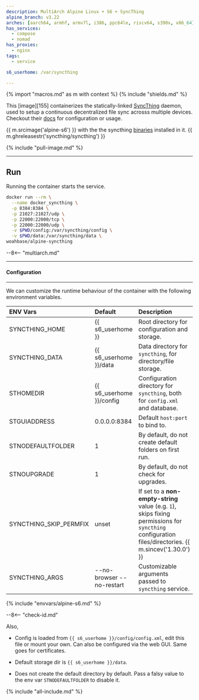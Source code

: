 ```yaml
---
description: MultiArch Alpine Linux + S6 + SyncThing
alpine_branch: v3.22
arches: [aarch64, armhf, armv7l, i386, ppc64le, riscv64, s390x, x86_64]
has_services:
  - compose
  - nomad
has_proxies:
  - nginx
tags:
  - service

s6_userhome: /var/syncthing

---
```


{% import "macros.md" as m with context %}
{% include "shields.md" %}

This [image][155] containerizes the statically-linked
[SyncThing][1] daemon, used to setup a continuous decentralized
file sync acrosss multiple devices. Checkout their [docs][3] for
configuration or usage.

{{ m.srcimage('alpine-s6') }} with the the syncthing [binaries][2]
installed in it. {{ m.ghreleasestr('syncthing/syncthing') }}

{% include "pull-image.md" %}

---
Run
---

Running the container starts the service.

``` sh
docker run --rm \
  --name docker_syncthing \
  -p 8384:8384 \
  -p 21027:21027/udp \
  -p 22000:22000/tcp \
  -p 22000:22000/udp \
  -v $PWD/config:/var/syncthing/config \
  -v $PWD/data:/var/syncthing/data \
woahbase/alpine-syncthing
```

--8<-- "multiarch.md"

---
#### Configuration
---

We can customize the runtime behaviour of the container with the
following environment variables.

| ENV Vars               | Default                   | Description
| :---                   | :---                      | :---
| SYNCTHING_HOME         | {{ s6_userhome }}         | Root directory for configuration and storage.
| SYNCTHING_DATA         | {{ s6_userhome }}/data    | Data directory for `syncthing`, for directory/file storage.
| STHOMEDIR              | {{ s6_userhome }}/config  | Configuration directory for `syncthing`, both for `config.xml` and database.
| STGUIADDRESS           | 0.0.0.0:8384              | Default `host:port` to bind to.
| STNODEFAULTFOLDER      | 1                         | By default, do not create default folders on first run.
| STNOUPGRADE            | 1                         | By default, do not check for upgrades.
| SYNCTHING_SKIP_PERMFIX | unset                     | If set to a **non-empty-string** value (e.g. `1`), skips fixing permissions for `syncthing` configuration files/directories. {{ m.sincev('1.30.0') }}
| SYNCTHING_ARGS         | --no-browser --no-restart | Customizable arguments passed to `syncthing` service.
{% include "envvars/alpine-s6.md" %}

--8<-- "check-id.md"

Also,

* Config is loaded from `{{ s6_userhome }}/config/config.xml`, edit
  this file or mount your own. Can also be configured via the web
  GUI. Same goes for certificates.

* Default storage dir is `{{ s6_userhome }}/data`.

* Does not create the default directory by default. Pass a falsy
  value to the env var `STNODEFAULTFOLDER` to disable it.

[1]: https://syncthing.net/
[2]: https://github.com/syncthing/syncthing
[3]: https://docs.syncthing.net/

{% include "all-include.md" %}
